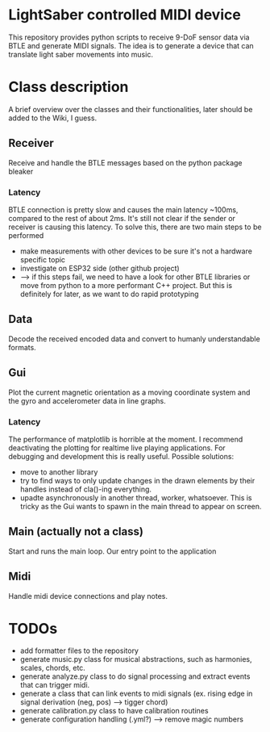 # LightSaber controlled MIDI device
This repository provides python scripts to receive 9-DoF sensor data via BTLE and generate MIDI signals.
The idea is to generate a device that can translate light saber movements into music.

# Class description
A brief overview over the classes and their functionalities, later should be added to the Wiki, I guess.
## Receiver
Receive and handle the BTLE messages based on the python package bleaker
### Latency
BTLE connection is pretty slow and causes the main latency ~100ms, compared to the rest of about 2ms.
It's still not clear if the sender or receiver is causing this latency.
To solve this, there are two main steps to be performed
- make measurements with other devices to be sure it's not a hardware specific topic
- investigate on ESP32 side (other github project)
- --> if this steps fail, we need to have a look for other BTLE libraries or move from python to a more performant C++ project. But this is definitely for later, as we want to do rapid prototyping
## Data
Decode the received encoded data and convert to humanly understandable formats.
## Gui
Plot the current magnetic orientation as a moving coordinate system and the gyro and accelerometer data in line graphs.
### Latency
The performance of matplotlib is horrible at the moment. I recommend deactivating the plotting for realtime live playing applications. For debugging and development this is really useful.
Possible solutions:
- move to another library
- try to find ways to only update changes in the drawn elements by their handles instead of cla()-ing everything.
- upadte asynchronously in another thread, worker, whatsoever. This is tricky as the Gui wants to spawn in the main thread to appear on screen.
## Main (actually not a class)
Start and runs the main loop. Our entry point to the application
## Midi
Handle midi device connections and play notes.

# TODOs
- add formatter files to the repository
- generate music.py class for musical abstractions, such as harmonies, scales, chords, etc.
- generate analyze.py class to do signal processing and extract events that can trigger midi.
- generate a class that can link events to midi signals (ex. rising edge in signal derivation (neg, pos) --> tigger chord)
- generate calibration.py class to have calibration routines
- generate configuration handling (.yml?) --> remove magic numbers
